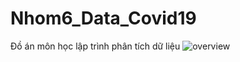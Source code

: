 # Nhom6_Data_Covid19
Đồ án môn học lập trình phân tích dữ liệu
![overview](https://user-images.githubusercontent.com/82353328/204105597-2e3964ae-fb4d-4427-a9b3-6c23a79355da.jpg)
